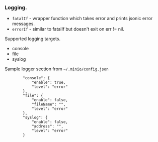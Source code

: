 ### Logging.

- `fatalIf` - wrapper function which takes error and prints jsonic error messages.
- `errorIf` - similar to fatalIf but doesn't exit on err != nil.

Supported logging targets.

- console
- file
- syslog

Sample logger section from `~/.minio/config.json`
```
		"console": {
			"enable": true,
			"level": "error"
		},
		"file": {
			"enable": false,
			"fileName": "",
			"level": "error"
		},
		"syslog": {
			"enable": false,
			"address": "",
			"level": "error"
		}
```
